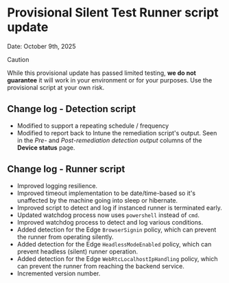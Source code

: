 # Provisional Silent Test Runner script update

Date: October 9th, 2025

> [!CAUTION]
> While this provisional update has passed limited testing, __we do not guarantee__ it will work in your environment or for your purposes. Use the provisional script at your own risk.

## Change log - Detection script

- Modified to support a repeating schedule / frequency
- Modified to report back to Intune the remediation script's output. Seen in the _Pre-_ and _Post-remediation detection output_ columns of the __Device status__ page.

## Change log - Runner script

- Improved logging resilience.
- Improved timeout implementation to be date/time-based so it's unaffected by the machine going into sleep or hibernate.
- Improved script to detect and log if instanced runner is terminated early.
- Updated watchdog process now uses `powershell` instead of `cmd`.
- Improved watchdog process to detect and log various conditions.
- Added detection for the Edge `BrowserSignin` policy, which can prevent the runner from operating silently.
- Added detection for the Edge `HeadlessModeEnabled` policy, which can prevent headless (silent) runner operation.
- Added detection for the Edge `WebRtcLocalhostIpHandling` policy, which can prevent the runner from reaching the backend service.
- Incremented version number.
